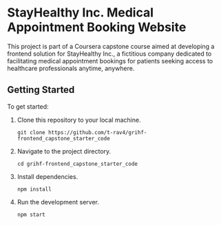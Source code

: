 # StayHealthy Inc. Medical Appointment Booking Website
 This project is part of a Coursera capstone course aimed at developing a frontend solution for StayHealthy Inc., a fictitious company dedicated to facilitating medical appointment bookings for patients seeking access to healthcare professionals anytime, anywhere.


## Getting Started

To get started:
1. Clone this repository to your local machine.
   ```
   git clone https://github.com/t-rav4/grihf-frontend_capstone_starter_code
   ```
2. Navigate to the project directory.
   ```
   cd grihf-frontend_capstone_starter_code
   ```
3. Install dependencies.
   ```
   npm install
   ```
4. Run the development server.
   ```
   npm start
   ```
